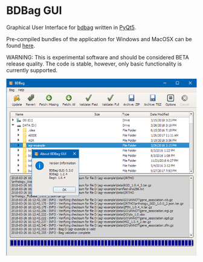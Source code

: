 # BDBag GUI

Graphical User Interface for [bdbag](https://github.com/ini-bdds/bdbag) written in [PyQt5](https://www.riverbankcomputing.com/software/pyqt/download5).

Pre-compiled bundles of the application for Windows and MacOSX can be found [here](https://github.com/ini-bdds/bdbag_gui/releases).

WARNING: This is experimental software and should be considered BETA release quality. The code is stable, however, only basic functionality is currently supported.  


![alt text](bdbag_gui/images/bdbag_gui.png)
